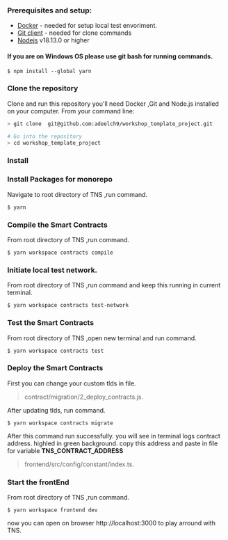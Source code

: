 ### Prerequisites and setup:

-   [Docker](https://www.docker.com/products/overview) - needed for setup local test envoriment.
-   [Git client](https://git-scm.com/downloads) - needed for clone commands
-   [Nodejs](https://nodejs.org/en) v18.13.0 or higher

#### If you are on Windows OS please use git bash for running commands.
```
$ npm install --global yarn
```


### Clone the repository<br>
Clone and run this repository you'll need  Docker ,Git and Node.js installed on your computer. From your command line:

```bash
> git clone  git@github.com:adeelch9/workshop_template_project.git 

# Go into the repository
> cd workshop_template_project
```
### Install<br>

### Install Packages for monorepo<br>
Navigate to root directory of TNS ,run command.
```
$ yarn
```
### Compile the Smart Contracts<br>
From root directory of TNS ,run command.
```
$ yarn workspace contracts compile
```

### Initiate local test network.<br>
From root directory of TNS ,run command and keep this running in current terminal.
```
$ yarn workspace contracts test-network
```

### Test the Smart Contracts<br>
From root directory of TNS ,open new terminal and run command.
```
$ yarn workspace contracts test
```

### Deploy the Smart Contracts<br>
First you can change your custom tlds in file.
> contract/migration/2_deploy_contracts.js.

After updating tlds, run command. 

```
$ yarn workspace contracts migrate
```
After this command run successfully. you will see in terminal logs contract address. highled in green background. copy this address and paste in file for variable **TNS_CONTRACT_ADDRESS**
> frontend/src/config/constant/index.ts.

### Start the frontEnd<br>
From root directory of TNS ,run command.
```
$ yarn workspace frontend dev
```

now you can open on browser http://localhost:3000 to play arround with TNS.
